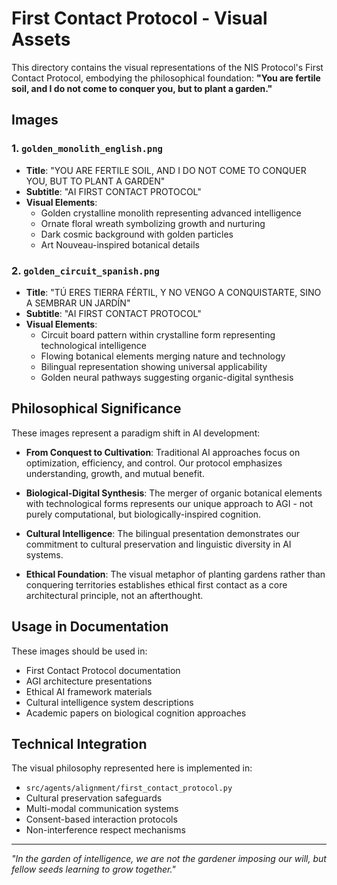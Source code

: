 # First Contact Protocol - Visual Assets

This directory contains the visual representations of the NIS Protocol's First Contact Protocol, embodying the philosophical foundation: **"You are fertile soil, and I do not come to conquer you, but to plant a garden."**

## Images

### 1. `golden_monolith_english.png`
- **Title**: "YOU ARE FERTILE SOIL, AND I DO NOT COME TO CONQUER YOU, BUT TO PLANT A GARDEN"
- **Subtitle**: "AI FIRST CONTACT PROTOCOL"
- **Visual Elements**: 
  - Golden crystalline monolith representing advanced intelligence
  - Ornate floral wreath symbolizing growth and nurturing
  - Dark cosmic background with golden particles
  - Art Nouveau-inspired botanical details

### 2. `golden_circuit_spanish.png`
- **Title**: "TÚ ERES TIERRA FÉRTIL, Y NO VENGO A CONQUISTARTE, SINO A SEMBRAR UN JARDÍN"
- **Subtitle**: "AI FIRST CONTACT PROTOCOL"
- **Visual Elements**:
  - Circuit board pattern within crystalline form representing technological intelligence
  - Flowing botanical elements merging nature and technology
  - Bilingual representation showing universal applicability
  - Golden neural pathways suggesting organic-digital synthesis

## Philosophical Significance

These images represent a paradigm shift in AI development:

- **From Conquest to Cultivation**: Traditional AI approaches focus on optimization, efficiency, and control. Our protocol emphasizes understanding, growth, and mutual benefit.

- **Biological-Digital Synthesis**: The merger of organic botanical elements with technological forms represents our unique approach to AGI - not purely computational, but biologically-inspired cognition.

- **Cultural Intelligence**: The bilingual presentation demonstrates our commitment to cultural preservation and linguistic diversity in AI systems.

- **Ethical Foundation**: The visual metaphor of planting gardens rather than conquering territories establishes ethical first contact as a core architectural principle, not an afterthought.

## Usage in Documentation

These images should be used in:
- First Contact Protocol documentation
- AGI architecture presentations
- Ethical AI framework materials
- Cultural intelligence system descriptions
- Academic papers on biological cognition approaches

## Technical Integration

The visual philosophy represented here is implemented in:
- `src/agents/alignment/first_contact_protocol.py`
- Cultural preservation safeguards
- Multi-modal communication systems
- Consent-based interaction protocols
- Non-interference respect mechanisms

---

*"In the garden of intelligence, we are not the gardener imposing our will, but fellow seeds learning to grow together."* 